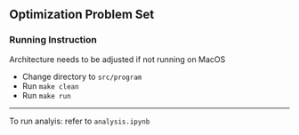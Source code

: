 ## Optimization Problem Set

### Running Instruction

Architecture needs to be adjusted if not running on MacOS

- Change directory to `src/program`
- Run `make clean`
- Run `make run`

--- 
To run analyis: refer to `analysis.ipynb`


